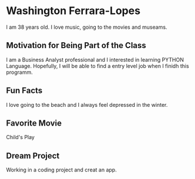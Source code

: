 # Washington Ferrara-Lopes

I am 38 years old. I love music, going to the movies and museams. 

## Motivation for Being Part of the Class

I am a Business Analyst professional and I interested in learning PYTHON Language. Hopefully, I will be able to find a entry level job when I finidh this programm.

## Fun Facts
I love going to the beach and I always feel depressed in the winter. 

## Favorite Movie
Child's Play

## Dream Project
Working in a coding project and creat an app.

